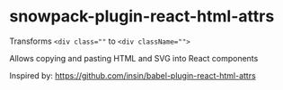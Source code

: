 # snowpack-plugin-react-html-attrs

Transforms `<div class=""` to `<div className="">`

Allows copying and pasting HTML and SVG into React components


Inspired by: https://github.com/insin/babel-plugin-react-html-attrs
